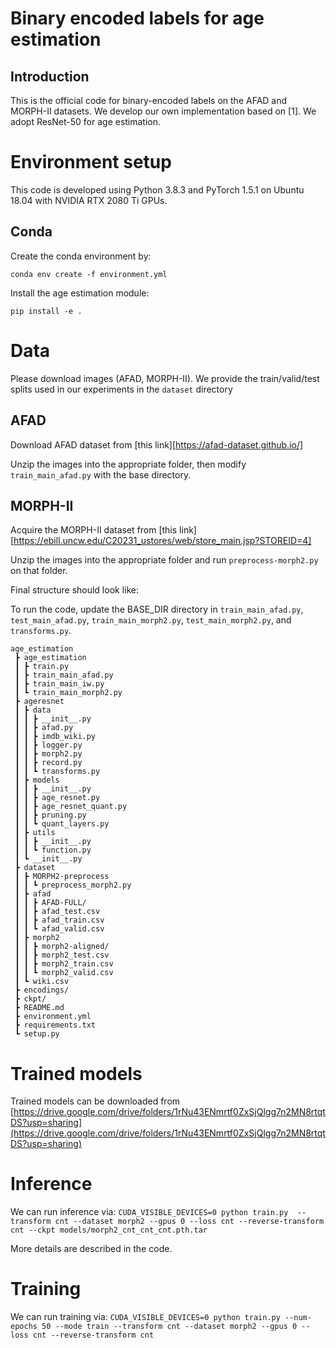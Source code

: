 # Binary encoded labels for age estimation

## Introduction
This is the official code for binary-encoded labels on the AFAD and MORPH-II datasets. We develop our own implementation based on [1]. We adopt ResNet-50 for age estimation. 

# Environment setup
This code is developed using Python 3.8.3 and PyTorch 1.5.1 on Ubuntu 18.04 with NVIDIA RTX 2080 Ti GPUs.

## Conda
Create the conda environment by:
```
conda env create -f environment.yml
```
Install the age estimation module:
```
pip install -e .
```

# Data
Please download images (AFAD, MORPH-II). We provide the train/valid/test splits used in our experiments in the `dataset` directory

## AFAD

Download AFAD dataset from [this link][https://afad-dataset.github.io/]

Unzip the images into the appropriate folder, then modify `train_main_afad.py` with the base directory. 

## MORPH-II
Acquire the MORPH-II dataset from [this link][https://ebill.uncw.edu/C20231_ustores/web/store_main.jsp?STOREID=4]

Unzip the images into the appropriate folder and run `preprocess-morph2.py` on that folder. 

Final structure should look like:

To run the code, update the BASE_DIR directory in `train_main_afad.py`, `test_main_afad.py`, `train_main_morph2.py`, `test_main_morph2.py`, and `transforms.py`. 

```
age_estimation
 ┣ age_estimation
 ┃ ┣ train.py
 ┃ ┣ train_main_afad.py
 ┃ ┣ train_main_iw.py
 ┃ ┗ train_main_morph2.py
 ┣ ageresnet
 ┃ ┣ data
 ┃ ┃ ┣ __init__.py
 ┃ ┃ ┣ afad.py
 ┃ ┃ ┣ imdb_wiki.py
 ┃ ┃ ┣ logger.py
 ┃ ┃ ┣ morph2.py
 ┃ ┃ ┣ record.py
 ┃ ┃ ┗ transforms.py
 ┃ ┣ models
 ┃ ┃ ┣ __init__.py
 ┃ ┃ ┣ age_resnet.py
 ┃ ┃ ┣ age_resnet_quant.py
 ┃ ┃ ┣ pruning.py
 ┃ ┃ ┗ quant_layers.py
 ┃ ┣ utils
 ┃ ┃ ┣ __init__.py
 ┃ ┃ ┗ function.py
 ┃ ┗ __init__.py
 ┣ dataset
 ┃ ┣ MORPH2-preprocess
 ┃ ┃ ┗ preprocess_morph2.py
 ┃ ┣ afad
 ┃ ┃ ┣ AFAD-FULL/
 ┃ ┃ ┣ afad_test.csv
 ┃ ┃ ┣ afad_train.csv
 ┃ ┃ ┗ afad_valid.csv
 ┃ ┣ morph2
 ┃ ┃ ┣ morph2-aligned/
 ┃ ┃ ┣ morph2_test.csv
 ┃ ┃ ┣ morph2_train.csv
 ┃ ┃ ┗ morph2_valid.csv
 ┃ ┗ wiki.csv
 ┣ encodings/
 ┣ ckpt/
 ┣ README.md
 ┣ environment.yml
 ┣ requirements.txt
 ┗ setup.py
```
# Trained models
Trained models can be downloaded from [https://drive.google.com/drive/folders/1rNu43ENmrtf0ZxSjQlgg7n2MN8rtqtDS?usp=sharing](https://drive.google.com/drive/folders/1rNu43ENmrtf0ZxSjQlgg7n2MN8rtqtDS?usp=sharing)

# Inference
We can run inference via: `CUDA_VISIBLE_DEVICES=0 python train.py  --transform cnt --dataset morph2 --gpus 0 --loss cnt --reverse-transform cnt --ckpt models/morph2_cnt_cnt_cnt.pth.tar`

More details are described in the code.

# Training
We can run training via: `CUDA_VISIBLE_DEVICES=0 python train.py --num-epochs 50 --mode train --transform cnt --dataset morph2 --gpus 0 --loss cnt --reverse-transform cnt`

